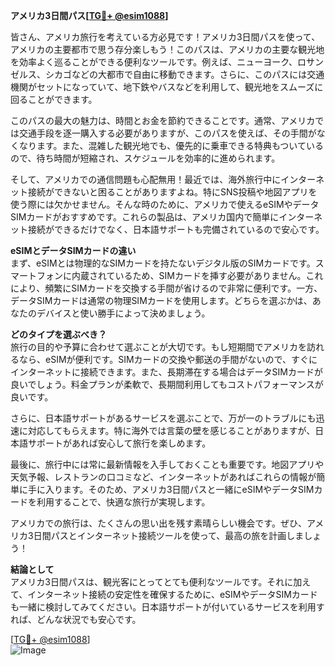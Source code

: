 **アメリカ3日間パス[[TG💪+ @esim1088](https://t.me/s/esim1088)]**

皆さん、アメリカ旅行を考えている方必見です！アメリカ3日間パスを使って、アメリカの主要都市で思う存分楽しもう！このパスは、アメリカの主要な観光地を効率よく巡ることができる便利なツールです。例えば、ニューヨーク、ロサンゼルス、シカゴなどの大都市で自由に移動できます。さらに、このパスには交通機関がセットになっていて、地下鉄やバスなどを利用して、観光地をスムーズに回ることができます。

このパスの最大の魅力は、時間とお金を節約できることです。通常、アメリカでは交通手段を逐一購入する必要がありますが、このパスを使えば、その手間がなくなります。また、混雑した観光地でも、優先的に乗車できる特典もついているので、待ち時間が短縮され、スケジュールを効率的に進められます。

そして、アメリカでの通信問題も心配無用！最近では、海外旅行中にインターネット接続ができないと困ることがありますよね。特にSNS投稿や地図アプリを使う際には欠かせません。そんな時のために、アメリカで使えるeSIMやデータSIMカードがおすすめです。これらの製品は、アメリカ国内で簡単にインターネット接続ができるだけでなく、日本語サポートも完備されているので安心です。

**eSIMとデータSIMカードの違い**  
まず、eSIMとは物理的なSIMカードを持たないデジタル版のSIMカードです。スマートフォンに内蔵されているため、SIMカードを挿す必要がありません。これにより、頻繁にSIMカードを交換する手間が省けるので非常に便利です。一方、データSIMカードは通常の物理SIMカードを使用します。どちらを選ぶかは、あなたのデバイスと使い勝手によって決めましょう。

**どのタイプを選ぶべき？**  
旅行の目的や予算に合わせて選ぶことが大切です。もし短期間でアメリカを訪れるなら、eSIMが便利です。SIMカードの交換や郵送の手間がないので、すぐにインターネットに接続できます。また、長期滞在する場合はデータSIMカードが良いでしょう。料金プランが柔軟で、長期間利用してもコストパフォーマンスが良いです。

さらに、日本語サポートがあるサービスを選ぶことで、万が一のトラブルにも迅速に対応してもらえます。特に海外では言葉の壁を感じることがありますが、日本語サポートがあれば安心して旅行を楽しめます。

最後に、旅行中には常に最新情報を入手しておくことも重要です。地図アプリや天気予報、レストランの口コミなど、インターネットがあればこれらの情報が簡単に手に入ります。そのため、アメリカ3日間パスと一緒にeSIMやデータSIMカードを利用することで、快適な旅行が実現します。

アメリカでの旅行は、たくさんの思い出を残す素晴らしい機会です。ぜひ、アメリカ3日間パスとインターネット接続ツールを使って、最高の旅を計画しましょう！

**結論として**  
アメリカ3日間パスは、観光客にとってとても便利なツールです。それに加えて、インターネット接続の安定性を確保するために、eSIMやデータSIMカードも一緒に検討してみてください。日本語サポートが付いているサービスを利用すれば、どんな状況でも安心です。

[[TG💪+ @esim1088](https://t.me/s/esim1088)]  
![Image](https://i.postimg.cc/Y0z9fWf4/image.png)